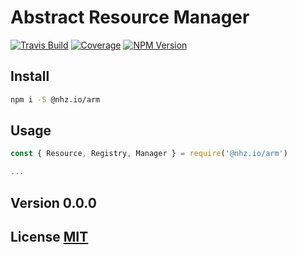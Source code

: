 # Abstract Resource Manager

[![Travis Build][travis]](https://travis-ci.org/nhz-io/nhz-io-arm)
[![Coverage][coveralls]](https://coveralls.io/github/nhz-io/arm)
[![NPM Version][npm]](https://www.npmjs.com/package/@nhz.io/arm)

## Install

```bash
npm i -S @nhz.io/arm
```

## Usage
```js
const { Resource, Registry, Manager } = require('@nhz.io/arm')

...

```

## Version 0.0.0

## License [MIT](LICENSE)

[travis]: https://img.shields.io/travis/nhz-io/nhz-io-arm.svg?style=flat
[npm]: https://img.shields.io/npm/v/@nhz.io/arm.svg?style=flat
[coveralls]: https://img.shields.io/coveralls/github/nhz-io/nhz-io-arm.svg?style=flat